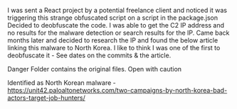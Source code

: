 I was sent a React project by a potential freelance client and noticed it was triggering this strange obfuscated script on a script in the package.json
Decided to deobfuscate the code.
I was able to get the C2 IP address and no results for the malware detection or search results for the IP.
Came back months later and decided to research the IP and found the below article linking this malware to North Korea.
I like to think I was one of the first to deobfuscate it - See dates on the commits & the article.

Danger Folder contains the original files. Open with caution

Identified as North Korean malware - https://unit42.paloaltonetworks.com/two-campaigns-by-north-korea-bad-actors-target-job-hunters/
